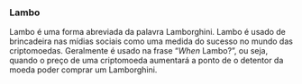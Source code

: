 ### Lambo

Lambo é uma forma abreviada da palavra Lamborghini. Lambo é usado de brincadeira nas mídias sociais como uma medida do sucesso no mundo das criptomoedas. Geralmente é usado na frase “_When_ Lambo?”, ou seja, quando o preço de uma criptomoeda aumentará a ponto de o detentor da moeda poder comprar um Lamborghini.
